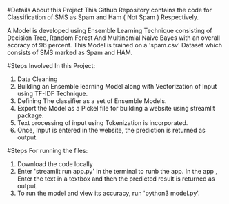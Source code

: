 #Details About this Project
This Github Repository contains the code for Classification of SMS as Spam and Ham ( Not Spam ) Respectively.

A Model is developed using Ensemble Learning Technique consisting of Decision Tree, Random Forest And Multinomial Naive Bayes with an overall accracy of 96 percent. This Model is trained on a 'spam.csv' Dataset which consists of SMS marked as Spam and HAM.

#Steps Involved In this Project:
1. Data Cleaning
2. Building an Ensemble learning Model along with Vectorization of Input using TF-IDF Technique.
3. Defining The classifier as a set of Ensemble Models.
4. Export the Model as a Pickel file for building a website using streamlit package.
5. Text processing of input using Tokenization is incorporated.
6. Once, Input is entered in the website, the prediction is returned as output.

#Steps For running the files:
1. Download the code locally
2. Enter 'streamlit run app.py' in the terminal to runb the app. In the app , Enter the text in a textbox and then the predicted result is returned as output.
3. To run the model and view its accuracy, run 'python3 model.py'.
